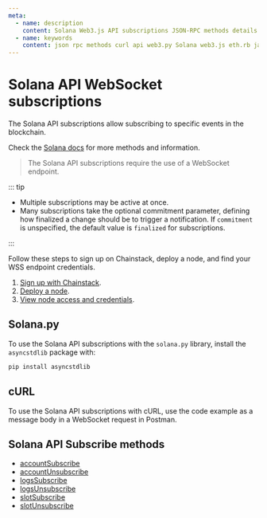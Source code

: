 ```yaml
---
meta:
  - name: description
    content: Solana Web3.js API subscriptions JSON-RPC methods details and code examples.
  - name: keywords
    content: json rpc methods curl api web3.py Solana web3.js eth.rb javascript python
---
```


# Solana API WebSocket subscriptions

The Solana API subscriptions allow subscribing to specific events in the blockchain.

Check the [Solana docs](https://docs.solana.com/developing/clients/jsonrpc-api#subscription-websocket) for more methods and information.

> The Solana API subscriptions require the use of a WebSocket endpoint.

::: tip

* Multiple subscriptions may be active at once.
* Many subscriptions take the optional commitment parameter, defining how finalized a change should be to trigger a notification. If `commitment` is unspecified, the default value is `finalized` for subscriptions.

:::

Follow these steps to sign up on Chainstack, deploy a node, and find your WSS endpoint credentials.

1. <a href="https://console.chainstack.com/user/account/create" target="_blank">Sign up with Chainstack</a>.
1. [Deploy a node](/platform/join-a-public-network#join-a-polygon-pos-network).
1. [View node access and credentials](/platform/view-node-access-and-credentials).


## Solana.py 

To use the Solana API subscriptions with the `solana.py` library, install the `asyncstdlib` package with:

```sh
pip install asyncstdlib
```

## cURL

To use the Solana API subscriptions with cURL, use the code example as a message body in a WebSocket request in Postman.

## Solana API Subscribe methods

* [accountSubscribe](/api/solana/accountsubscribe)
* [accountUnsubscribe](/api/solana/accountunsubscribe)
* [logsSubscribe](/api/solana/logssubscribe)
* [logsUnsubscribe](/api/solana/logsunsubscribe)
* [slotSubscribe](/api/solana/slotsubscribe)
* [slotUnsubscribe](/api/solana/slotunsubscribe)